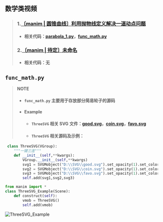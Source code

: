 ## 数学类视频
>### 1.[〔manim | 圆锥曲线〕利用抛物线定义解决一道动点问题](https://www.bilibili.com/video/BV1z3411K7cF/?spm_id_from=333.999.0.0&vd_source=5d2eb1cf9e3234b2a4b508f94b748174) 
>* #### 相关代码：[parabola_1.py](https://github.com/Gillott/My_manimCE/blob/main/My_vedios/math/parabola_1.py)，[func_math.py](https://github.com/Gillott/My_manimCE/blob/main/My_vedios/math/func_math.py)  
>### 2.[〔manim | 待定〕未命名]()
>* #### 相关代码：无  
## `func_math.py`
>**NOTE**
>- #### `func_math.py` 主要用于存放部分简易轮子的源码  
>- #### Example
>    * #### `ThreeSVG` 相关 SVG 文件：[good.svg](https://github.com/Gillott/My_manimCE/blob/main/My_vedios/math/source/good.svg)，[coin.svg](https://github.com/Gillott/My_manimCE/blob/main/My_vedios/math/source/coin.svg)，[favo.svg](https://github.com/Gillott/My_manimCE/blob/main/My_vedios/math/source/favo.svg)
>    * #### `ThreeSVG` 相关源码及示例：
```py
 class ThreeSVG(VGroup):
    """一键三连"""
    def __init__(self,**kwargs):
        VGroup.__init__(self,**kwargs)
        svg1 = SVGMobject("D:\\SVG\\good.svg").set_opacity(1).set_color(GRAY)
        svg2 = SVGMobject("D:\\SVG\\coin.svg").set_opacity(1).set_color(GRAY)
        svg3 = SVGMobject("D:\\SVG\\favo.svg").set_opacity(1).set_color(GRAY)
        self.add(svg1,svg2,svg3)
```
```py
from manim import *
class ThreeSVG_Example(Scene):
    def construct(self):
        vmob = ThreeSVG()
        self.add(vmob)
```
![ThreeSVG_Example](/source/ThreeSVG_Example_ManimCE_v0.16.0.post0.png)

